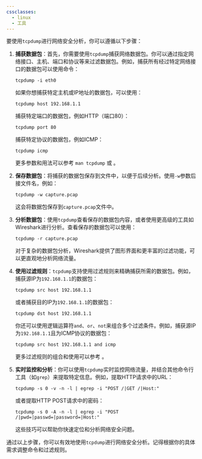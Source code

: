 ```yaml
---
cssclasses:
  - linux
  - 工具
---
```

要使用`tcpdump`进行网络安全分析，你可以遵循以下步骤：

1. **捕获数据包**：首先，你需要使用`tcpdump`捕获网络数据包。你可以通过指定网络接口、主机、端口和协议等来过滤数据包。例如，捕获所有经过特定网络接口的数据包可以使用命令：
   ```
   tcpdump -i eth0
   ```
   如果你想捕获特定主机或IP地址的数据包，可以使用：
   ```
   tcpdump host 192.168.1.1
   ```
   捕获特定端口的数据包，例如HTTP（端口80）：
   ```
   tcpdump port 80
   ```
   捕获特定协议的数据包，例如ICMP：
   ```
   tcpdump icmp
   ```
   更多参数和用法可以参考 `man tcpdump` 或 。

2. **保存数据包**：将捕获的数据包保存到文件中，以便于后续分析。使用`-w`参数后接文件名，例如：
   ```
   tcpdump -w capture.pcap
   ```
   这会将数据包保存到`capture.pcap`文件中。

3. **分析数据包**：使用`tcpdump`查看保存的数据包内容，或者使用更高级的工具如Wireshark进行分析。查看保存的数据包可以使用：
   ```
   tcpdump -r capture.pcap
   ```
   对于复杂的数据包分析，Wireshark提供了图形界面和更丰富的过滤功能，可以更直观地分析网络流量。

4. **使用过滤规则**：`tcpdump`支持使用过滤规则来精确捕获所需的数据包。例如，捕获源IP为`192.168.1.1`的数据包：
   ```
   tcpdump src host 192.168.1.1
   ```
   或者捕获目的IP为`192.168.1.1`的数据包：
   ```
   tcpdump dst host 192.168.1.1
   ```
   你还可以使用逻辑运算符`and`、`or`、`not`来组合多个过滤条件。例如，捕获源IP为`192.168.1.1`且为ICMP协议的数据包：
   ```
   tcpdump src host 192.168.1.1 and icmp
   ```
   更多过滤规则的组合和使用可以参考 。

5. **实时监控和分析**：你可以使用`tcpdump`实时监控网络流量，并结合其他命令行工具（如`grep`）来提取特定信息。例如，提取HTTP请求中的URL：
   ```
   tcpdump -s 0 -v -n -l | egrep -i "POST /|GET /|Host:"
   ```
   或者提取HTTP POST请求中的密码：
   ```
   tcpdump -s 0 -A -n -l | egrep -i "POST /|pwd=|passwd=|password=|Host:"
   ```
   这些技巧可以帮助你快速定位和分析网络安全问题。

通过以上步骤，你可以有效地使用`tcpdump`进行网络安全分析。记得根据你的具体需求调整命令和过滤规则。

